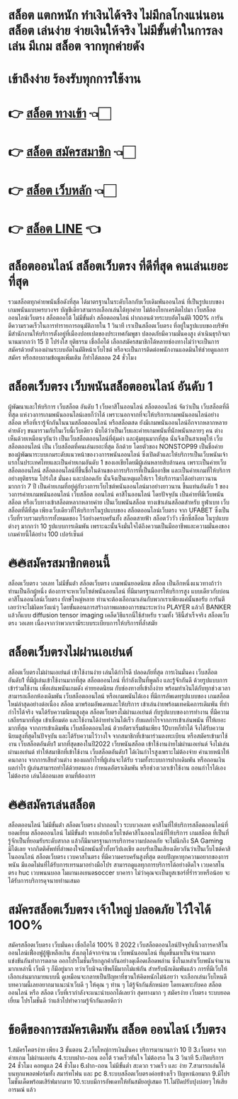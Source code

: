 # สล็อต แตกหนัก ทำเงินได้จริง ไม่มีกลโกงแน่นอน สล็อต เล่นง่าย จ่ายเงินให้จริง ไม่มีขั้นต่ำในการลงเล่น มีเกม สล็อต จากทุกค่ายดัง
# เข้าถึงง่าย ร้องรับทุกการใช้งาน
# 👉 [สล็อต ทางเข้า](https://bit.ly/3DJZWyC) 👈🏻
# 👉 [สล็อต สมัครสมาชิก](https://bit.ly/3DJZWyC) 👈🏻
# 👉 [สล็อต เว็บหลัก](https://bit.ly/3DJZWyC) 👈🏻
# 👉 [สล็อต LINE](https://bit.ly/3DJZWyC) 👈

# สล็อตออนไลน์ สล็อตเว็บตรง ที่ดีที่สุด คนเล่นเยอะที่สุด
รวมสล็อตทุกค่ายพนันชื่อดังที่สุด ได้มาตรฐานในระดับโลกกับเว็บเดิมพันออนไลน์ ที่เป็นรูปแบบของเกมพนันแบบครบวงจร บัญชีเดียวสามารถเลือกเล่นได้ทุกค่าย ไม่ต้องโยกเครดิตไปมา เว็บสล็อตออนไลน์เว็บตรง สล็อตออโต้ ไม่มีขั้นต่ำ สล็อตออนไลน์ ฝากถอนด้วยระบบอัตโนมัติ 100% การันตีความรวดเร็วในการทำรายการอนุมัติภายใน 1 วินาที เราเป็นสล็อตเว็บตรง ที่อยู่ในรูปแบบของบริษัทมีสำนักงานให้บริการตั้งอยู่ที่เมืองปอยเปตของประเทศกัมพูชา ปลอดภัยมีความมั่นคงสูง ดำเนินธุรกิจมานานมากกว่า 15 ปี โปร่งใส ยุติธรรม เชื่อถือได้ เลือกสมัครสมาชิกได้หลายช่องทางไม่ว่าจะเป็นการสมัครด้วยตัวเองผ่านระบบอัตโนมัติหน้าเว็บไซต์ หรือจะเป็นการติดต่อพนักงานแอดมินให้ช่วยดูแลการสมัคร หรือสอบถามข้อมูลเพิ่มเติม ก็ทำได้ตลอด 24 ชั่วโมง

# สล็อตเว็บตรง เว็บพนันสล็อตออนไลน์ อันดับ 1
ผู้พัฒนาและให้บริการ เว็บสล็อต อันดับ 1 เว็บคาสิโนออนไลน์ สล็อตออนไลน์ จัดว่าเป็น เว็บสล็อตที่ดีที่สุด แห่งวงการเกมพนันออนไลน์เลยก็ว่าได้ เพราะนอกจากที่จะให้บริการเกมพนันออนไลน์อย่าง สล็อต หรือที่เรารู้จักกันในนามสล็อตออนไลน์ หรือสล็อตสด ยังมีเกมพนันออนไลน์อีกจากหลากหลายค่ายดังๆ ขนมารวมกับในเว็บนี้เว็บเดียว นับได้ว่าเป็นเว็บและค่ายเกมพนันที่นักพนันหลายๆ คน ต่างเห็นด้วยเหมือนๆกันว่า เป็นเว็บสล็อตออนไลน์ที่คุ้มค่า และคุ้มทุนมากที่สุด นั่นจึงเป็นสาเหตุให้ เว็บสล็อตออนไลน์ เป็น เว็บสล็อตที่คนเล่นเยอะที่สุด อีกด้วย โดยตัวของ NONSTOP99 เป็นชื่อค่ายของผู้พัฒนาระบบเกมระดับแนวหน้าของวงการพนันออนไลน์ ซึ่งเปิดตัวและให้บริการเป็นเว็บพนันเจ้าแรกในประเทศไทยและเป็นค่ายเกมอันดับ 1 ของเอเชียโดยมีผู้เล่นหลายสิบล้านคน เพราะเป็นค่ายเว็บสล็อตออนไลน์ สล็อตออนไลน์ที่ขึ้นชื่อในด้านของการบริการที่เป็นมืออาชีพ และเป็นค่ายเกมที่ให้บริการอย่างยุติธรรม โปร่งใส มั่นคง และปลอดภัย นั่นจึงเป็นเหตุผลให้เรา ให้บริการมาได้อย่างยาวนานมากกว่า 7 ปี เป็นค่ายเกมที่อยู่คู่กับวงการเว็บไซต์พนันออนไลน์มาอย่างยาวนาน ขึ้นแท่นอันดับ 1 ของวงการค่ายเกมพนันออนไลน์ เว็บสล็อต ออนไลน์ คาสิโนออนไลน์ โดยปัจจุบัน เป็นค่ายที่มีเว็บพนันสล็อต หรือเว็บทางเข้าสล็อตหลากหลายค่าย เป็นเว็บพนันสล็อต ทางเข้าเล่นสล็อตสำหรับ ยูฟ่าเบท เว็บสล็อตที่ดีที่สุด เพียงเว็บเดียวที่ให้บริการในรูปแบบของ สล็อตออนไลน์เว็บตรง จาก UFABET ซึ่งเป็นเว็บที่รวบรวมบริการทั้งหมดของ ไว้อย่างครบครันทั้ง สล็อตสายฟ้า สล็อตวัววัว เซ็กซี่สล็อต ในรูปแบบต่างๆ มากกว่า 10 รูปแบบการเดิมพัน เพราะฉะนั้นจึงมั่นใจได้ถึงความเป็นมืออาชีพและความมั่นคงของเกมค่ายนี้ได้อย่าง 100 เปอร์เซ็นต์

# 🔥🔥สมัครสมาชิกตอนนี้

สล็อตเว็บตรง วอเลท ไม่มีขั้นต่ํา
สล็อตเว็บตรง เกมพนันยอดนิยม สล็อต เป็นอีกหนึ่งแนวทางถ้าว่าท่านเป็นอีกผู้หนึ่ง ต้องการจะหาเว็บไซต์พนันออนไลน์ ที่มีมาตรฐานการให้บริการสูง แบบเดียวกับบ่อนคาสิโนออนไลน์เว็บตรง ยักษ์ใหญ่หลาย ท่านจะต้องเลือกมาเล่นกับพวกเราเพียงแค่นั้นขอรับ การันตีเลยว่าจะไม่ผิดหวังแน่ๆ โดยขั้นตอนการสร้างภาพผลของการชนะระหว่าง PLAYER แล้วก็ BANKER แล้วก็แบบ diffusion tensor imaging เคล็ดวิธีแรกนี่ใช้สำหรับ รวมทั้ง วิธีนี้สำเร็จจริง สล็อตเว็บตรง วอเลท เนื่องจากว่าพวกเรามีระบบระเบียบการให้บริการที่ล้ำสมัย

# สล็อตเว็บตรงไม่ผ่านเอเย่นต์
สล็อตเว็บตรงไม่ผ่านเอเย่นต์ เข้าใช้งานง่าย เล่นได้กำไรดี ปลอดภัยที่สุด การเงินมั่นคง เว็บสล็อตอันดับ1 ที่มีผู้เล่นเข้าใช้งานมากที่สุด สล็อตออนไลน์ ที่กำลังเป็นที่พูดถึง และรู้จักกันดี ด้วยรูปแบบการเข้าร่วมใช้งาน เพื่อเล่นพนันเกมดัง ค่ายยอดนิยม กับช่องทางที่เข้าถึงง่าย พร้อมทำเงินได้กับทุกช่วงเวลา สามารถเลือกห้องเดิมพัน เว็บสล็อตออนไลน์ หรือเกมพนันได้เอง ที่มีการอัพเดทรูปแบบของ เกมสล็อต ใหม่ล่าสุดอย่างต่อเนื่อง สล็อต มาพร้อมอัพเดทและให้บริการ เข้าเล่นง่ายพร้อมเทคนิคการเดิมพัน ที่ทำกำไรได้จริง จนได้รับความนิยมสูงสุด สล็อตเว็บตรงไม่ผ่านเอเย่นต์ กับรูปแบบของการทำงาน ที่มีความเสถียรมากที่สุด เข้าเชื่อมต่อ และใช้งานได้ง่ายทำเงินได้เร็ว กับผลกำไรจากการเข้าเล่นพนัน ที่ให้เยอะมากที่สุด จากการเข้าเดิมพัน เว็บสล็อตออนไลน์ ด้วยอัตราเริ่มต้นเพียง 10บาทก็ทำได้ จึงได้รับความนิยมสูงที่สุดในปัจจุบัน และได้รับความไว้วางใจ จากสมาชิกที่เข้ามาร่วมลงทะเบียน หรือสมัครเข้ามาใช้งาน เว็บสล็อตอันดับ1 มากที่สุดของในปี2022 เว็บพนันสล็อต เข้าใช้งานง่ายไม่ผ่านเอเย่นต์ จึงไม่เล่นผ่านเอเย่นต์ ทำให้สมาชิกที่เข้าใช้งาน เว็บสล็อตอันดับ1 ได้เงินกำไรสูงเพราะไม่ต้องจ่าย ค่านายหน้าให้คนกลาง จากการเสียส่วนต่าง ของผลกำไรที่ผู้เล่นจะได้รับ รวมทั้งระบบการฝากเดิมพัน หรือถอนเงินผลกำไร ผู้เล่นสามารถทำได้ด้วยตนเอง กำหนดอัตราเดิมพัน หรือช่วงเวลาเข้าใช้งาน ถอนกำไรได้เองไม่ต้องรอ เล่นได้ถอนเลย ตามที่ต้องการ

# 🔥🔥สมัครเล่นสล็อต

สล็อตออนไลน์ ไม่มีขั้นต่ํา สล็อตเว็บตรง ฝากถอนไว ระบบวอเลท
คาสิโนที่ให้บริการสล็อตออนไลน์ที่ยอดเยี่ยม สล็อตออนไลน์ ไม่มีขั้นต่ํา หากเอ่ยถึงเว็บไซต์คาสิโนออนไลน์ที่ให้บริการ เกมสล็อต ที่เป็นที่รู้จักเป็นที่ยอมรับระดับสากล แล้วก็มีมาตรฐานการบริการความปลอดภัย จะไม่นึกถึง SA Gaming มิได้เลย จากกิตติศัพท์ที่ลำพองใจนักพนันทั้วทั้งทวีปเอเชีย ตอบรับเป็นเสียงเดียวกันว่าเป็นเว็บไซต์คาสิโนออนไลน์ สล็อตเว็บตรง เวบคาสโนตรง ที่มีความครบครันสูงที่สุด ตอบปัญหาทุกความอยากของการพนัน มีแอดไม่นที่ได้รับการเทรนมาอย่างมือโปร สามารถดูแลทุกการบริการได้อย่างติดใจ เวบคาสโนตรง huc เวบพนนบอล ไมผานเอเยนตsoccer บาคารา ไม่ว่าคุณจะเป็นยูสเซอร์ที่ร่ำรวยหรือน้อย จะได้รับการบริการดุจนายท่านเสมอ

# สมัครสล็อตเว็บตรง เจ้าใหญ่ ปลอดภัย ไว้ใจได้ 100%
สมัครสล็อตเว็บตรง เว็บมั่นคง เชื่อถือได้ 100% ปี 2022 เว็บสล็อตออนไลน์ปัจจุบันนี้วงการคาสิโนออนไลน์เฟื่องฟูอู้ฟู้เหลือเกิน สังเกตุได้จากจำนวน เว็บพนันออนไลน์ ที่ผุดขึ้นมาเป็นจำนวนมาก แข่งขันกันทำการตลาด ออกโปรโมชั่นเรียกลูกค้ากันอย่างดุเดือดเลือดพล่าน ซึ่งในเหล่าเว็บพนันจำนวนมากเหล่านี้ เว็บดี ๆ ก็มีอยู่มาก ทว่าเว็บมิจฉาชีพก็มีมากไม่แพ้กัน สำหรับนักเดิมพันแล้ว การที่มีเว็บให้เลือกเล่นมากมายแบบนี้ ดูเหมือนจะกลายเป็นปัญหาที่ชวนให้คิดหนักไม่น้อยว่า จะเลือกเล่นเว็บไหนดี บทความนี้เลยอยากมาแนะนำเว็บดี ๆ ให้คุณ ๆ ท่าน ๆ ได้รู้จักกันสักหน่อย โดยเฉพาะกับคอ สล็อตออนไลน์ หรือ สล็อต เว็บที่เรากำลังจะแนะนำบอกได้เลยว่า สุดทางมาก ๆ สมัครง่าย เว็บตรง ระบบยอดเยี่ยม โปรโมชั่นดี ว่าแล้วไปทำความรู้จักกันเลยดีกว่า

# ข้อดีของการสมัครเดิมพัน สล็อต ออนไลน์ เว็บตรง
1.สมัครโคตรง่าย เพียง 3 ขั้นตอน 2.เว็บใหญ่การเงินมั่นคง บริการมานานกว่า 10 ปี 3.เว็บตรง จากค่ายเกม ไม่ผ่านเอเย่น 4.ระบบฝาก-ถอน ออโต้ รวดเร็วทันใจ ไม่ต้องรอ ใน 3 วินาที 5.เปิดบริการ 24 ชั่วโมง คอยดูแล 24 ชั่วโมง 6.ฝาก-ถอน ไม่มีขั้นต่ำ สะดวก รวดเร็ว และ ง่าย 7.สามารถเล่นได้บนทุกแพลตฟอร์มทั้ง สมาร์ทโฟน และ pc 8.ระบบสล็อตเว็บตรงค่อยข้างเร็ว ปัญหาน้อยมาก 9.มีโปรโมชั่นเด็ดพร้อมเสิร์ฟมากมาย 10.ระบบมีการอัพเดทให้ทันสมัยอยู่เสมอ 11.ไม่ปิดปรับปุงบ่อยๆ ให้เสียอารมณ์
แล้ว
